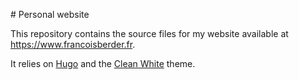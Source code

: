 # Personal website


This repository contains the source files for my website available at https://www.francoisberder.fr.

It relies on [Hugo](https://gohugo.io/) and the [Clean White](https://themes.gohugo.io/themes/hugo-theme-cleanwhite/) theme.
